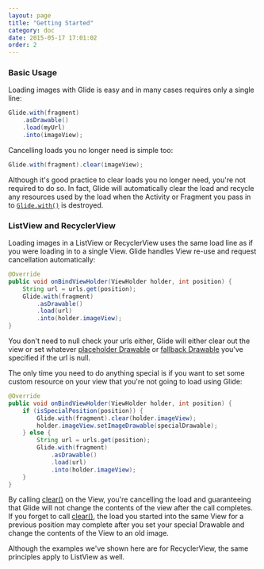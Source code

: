 ```yaml
---
layout: page
title: "Getting Started"
category: doc
date: 2015-05-17 17:01:02
order: 2
---
```


### Basic Usage

Loading images with Glide is easy and in many cases requires only a single line:

```java
Glide.with(fragment)
    .asDrawable()
    .load(myUrl)
    .into(imageView);
```

Cancelling loads you no longer need is simple too:

```java
Glide.with(fragment).clear(imageView);
```

Although it's good practice to clear loads you no longer need, you're not required to do so. In fact, Glide will automatically clear the load and recycle any resources used by the load when the Activity or Fragment you pass in to [``Glide.with()``][1] is destroyed.


### ListView and RecyclerView

Loading images in a ListView or RecyclerView uses the same load line as if you were loading in to a single View. Glide handles View re-use and request cancellation automatically:

```java
@Override
public void onBindViewHolder(ViewHolder holder, int position) {
    String url = urls.get(position);
    Glide.with(fragment)
        .asDrawable()
        .load(url)
        .into(holder.imageView);
}
```

You don't need to null check your urls either, Glide will either clear out the view or set whatever [placeholder Drawable][2] or [fallback Drawable][3] you've specified if the url is null.

The only time you need to do anything special is if you want to set some custom resource on your view that you're not going to load using Glide:

```java
@Override
public void onBindViewHolder(ViewHolder holder, int position) {
    if (isSpecialPosition(position)) {
        Glide.with(fragment).clear(holder.imageView);
        holder.imageView.setImageDrawable(specialDrawable);
    } else {
        String url = urls.get(position);
        Glide.with(fragment)
            .asDrawable()
            .load(url)
            .into(holder.imageView);
    }
}
```
By calling [clear()][4] on the View, you're cancelling the load and guaranteeing that Glide will not change the contents of the view after the call completes. If you forget to call [clear()][4], the load you started into the same View for a previous position may complete after you set your special Drawable and change the contents of the View to an old image.


Although the examples we've shown here are for RecyclerView, the same principles apply to ListView as well.

[1]: http://bumptech.github.io/glide/javadocs/400/com/bumptech/glide/Glide.html#with(android.support.v4.app.Fragment)
[2]: http://bumptech.github.io/glide/javadocs/400/com/bumptech/glide/request/BaseRequestOptions.html#placeholder(int)
[3]: http://bumptech.github.io/glide/javadocs/400/com/bumptech/glide/request/BaseRequestOptions.html#fallback(int)
[4]: http://bumptech.github.io/glide/javadocs/400/com/bumptech/glide/RequestManager.html#clear(com.bumptech.glide.request.target.Target)
